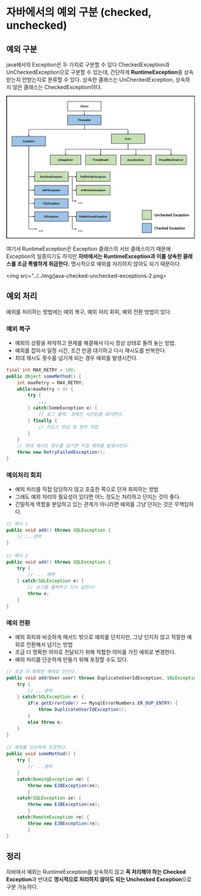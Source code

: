 # 자바에서의 예외 구분 (checked, unchecked)
## 예외 구분
java에서의 Exception은 두 가지로 구분할 수 있다 CheckedException과 UnCheckedException으로 구분할 수 있는데, 간단하게 **RuntimeException**을 상속받는지 안받는지로 분류할 수 있다. 상속한 클래스는 UnCheckedException, 상속하지 않은 클래스는 CheckedException이다.

<img src="../../img/java-checked-unchecked-exceptions.png">

여기서 RuntimeException은 Exception 클래스의 서브 클래스이기 때문에 Exception의 일종이기도 하지만 **자바에서는 RuntimeException과 이를 상속한 클래스를 조금 특별하게 취급한다.** 명시적으로 예외를 처리하지 않아도 되기 때문이다.

<img src="../../img/java-checked-unchecked-exceptions-2.png>

## 예외 처리
예외를 처리하는 방법에는 예외 복구, 예외 처리 회피, 예외 전환 방법이 있다.

### 예외 복구
* 예외의 상황을 파악하고 문제를 해결해서 다시 정상 상태로 돌려 놓는 방법.
* 예외를 잡아서 일정 시간, 조건 만큼 대기하고 다시 재시도를 반복한다.
* 최대 재시도 횟수를 넘기게 되는 경우 예외를 발생시킨다.

```java
final int MAX_RETRY = 100;
public Object someMethod() {
    int maxRetry = MAX_RETRY;
    while(maxRetry > 0) {
        try {
            ...
        } catch(SomeException e) {
            // 로그 출력. 정해진 시간만큼 대기한다.
        } finally {
            // 리소스 반납 및 정리 작업
        }
    }
    // 최대 재시도 횟수를 넘기면 직접 예외를 발생시킨다.
    throw new RetryFailedException();
}
```

### 예외처리 회피
* 예외 처리를 직접 담당하지 않고 호출한 쪽으로 던져 회피하는 방법
* 그래도 예외 처리의 필요성이 있다면 어느 정도는 처리하고 던지는 것이 좋다.
* 긴밀하게 역할을 분담하고 있는 관계가 아니라면 예외를 그냥 던지는 것은 무책임하다.

```java
// 예시 1
public void add() throws SQLException {
    // ...생략
}

// 예시 2 
public void add() throws SQLException {
    try {
        // ... 생략
    } catch(SQLException e) {
        // 로그를 출력하고 다시 날린다!
        throw e;
    }
}
```

### 예외 전환
* 예외 회피와 비슷하게 메서드 밖으로 예외를 던지지만, 그냥 던지지 않고 적절한 예외로 전환해서 넘기는 방법
* 조금 더 명확한 의미로 전달되기 위해 적합한 의미를 가진 예외로 변경한다.
* 예외 처리를 단순하게 만들기 위해 포장할 수도 있다.

```java
// 조금 더 명확한 예외로 던진다.
public void add(User user) throws DuplicateUserIdException, SQLException {
    try {
        // ...생략
    } catch(SQLException e) {
        if(e.getErrorCode() == MysqlErrorNumbers.ER_DUP_ENTRY) {
            throw DuplicateUserIdException();
        }
        else throw e;
    }
}

// 예외를 단순하게 포장한다.
public void someMethod() {
    try {
        // ...생략
    }
    catch(NamingException ne) {
        throw new EJBException(ne);
        }
    catch(SQLException se) {
        throw new EJBException(se);
        }
    catch(RemoteException re) {
        throw new EJBException(re);
        }
}
```

## 정리
자바에서 예외는 RuntimeException을 상속하지 않고 **꼭 처리해야 하는 Checked Exception**과 반대로 **명시적으로 처리하지 않아도 되는 Unchecked Exception**으로 구분 가능하다.
